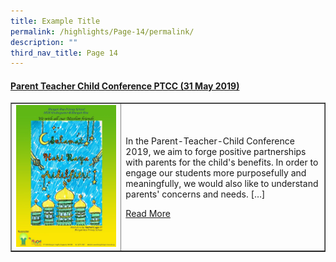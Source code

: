```yaml
---
title: Example Title
permalink: /highlights/Page-14/permalink/
description: ""
third_nav_title: Page 14
---
```

<h4><strong><a href="/2019/10/08/parent-teacher-child-conference-ptcc-31-may-2019/" >Parent Teacher Child Conference PTCC (31 May 2019)</a></strong></h4>
<table style="border-collapse: collapse; width: 100%;" border="1">
<tbody>
<tr>
<td style="width: 35%;"><a href="/2019/10/08/parent-teacher-child-conference-ptcc-31-may-2019/"><img src="/images/ptcc1.jpg"></a></td>
<td style="width: 65%;">
<p>In the Parent-Teacher-Child Conference 2019, we aim to forge positive partnerships with parents for the child's benefits.  In order to engage our students more purposefully and meaningfully, we would also like to understand parents' concerns and needs. [&hellip;]</p>
<p><a href="/2019/10/08/parent-teacher-child-conference-ptcc-31-may-2019/">Read More</a></p>
</td>
</tr>
</tbody>
</table>

